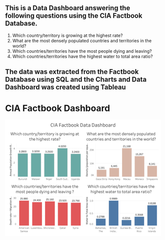 ## This is a Data Dashboard answering the following questions using the CIA Factbook Database.

  1) Which country/territory is growing at the highest rate?
  2) What are the most densely populated countries and territories in the world?
  3) Which countries/territories have the most people dying and leaving?
  4) Which countries/territories have the highest water to total area ratio?

## The data was extracted from the Factbook Database using SQL and the Charts and Data Dashboard was created using Tableau


# CIA Factbook Dashboard


![CIA Factbook Dashboard](FactbookDashboard.png)
